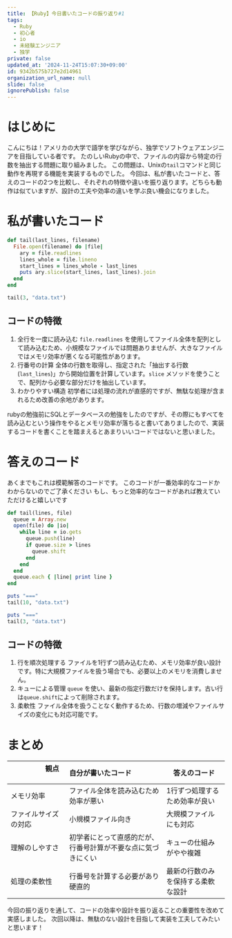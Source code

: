 ```yaml
---
title: 【Ruby】今日書いたコードの振り返り#1
tags:
  - Ruby
  - 初心者
  - io
  - 未経験エンジニア
  - 独学
private: false
updated_at: '2024-11-24T15:07:30+09:00'
id: 9342b575b727e2d14961
organization_url_name: null
slide: false
ignorePublish: false
---
```

# はじめに
こんにちは！アメリカの大学で語学を学びながら、独学でソフトウェアエンジニアを目指している者です。
たのしいRubyの中で、ファイルの内容から特定の行数を抽出する問題に取り組みました。
この問題は、Unixの`tail`コマンドと同じ動作を再現する機能を実装するものでした。
今回は、私が書いたコードと、答えのコードの2つを比較し、それぞれの特徴や違いを振り返ります。どちらも動作は似ていますが、設計の工夫や効率の違いを学ぶ良い機会になりました。

# 私が書いたコード
```ruby
def tail(last_lines, filename)
  File.open(filename) do |file|
    ary = file.readlines
    lines_whole = file.lineno
    start_lines = lines_whole - last_lines 
    puts ary.slice(start_lines, last_lines).join
  end
end

tail(3, "data.txt")
```

## コードの特徴
1. 全行を一度に読み込む
`file.readlines` を使用してファイル全体を配列として読み込むため、小規模なファイルでは問題ありませんが、大きなファイルではメモリ効率が悪くなる可能性があります。
2. 行番号の計算
全体の行数を取得し、指定された「抽出する行数 (`last_lines`)」から開始位置を計算しています。`slice` メソッドを使うことで、配列から必要な部分だけを抽出しています。
3. わかりやすい構造
初学者には処理の流れが直感的ですが、無駄な処理が含まれるため改善の余地があります。

rubyの勉強前にSQLとデータベースの勉強をしたのですが、その際にもすべてを読み込むという操作をやるとメモリ効率が落ちると書いてありましたので、実装するコードを書くことを踏まえるとあまりいいコードではないと思いました。

# 答えのコード 
あくまでもこれは模範解答のコードです。
このコードが一番効率的なコードかわからないのでご了承ください
もし、もっと効率的なコードがあれば教えていただけると嬉しいです

```ruby
def tail(lines, file)
  queue = Array.new
  open(file) do |io|
    while line = io.gets
      queue.push(line)
      if queue.size > lines
        queue.shift
      end
    end
  end
  queue.each { |line| print line }
end

puts "==="
tail(10, "data.txt")

puts "==="
tail(3, "data.txt")
```
## コードの特徴
1. 行を順次処理する
ファイルを1行ずつ読み込むため、メモリ効率が良い設計です。特に大規模ファイルを扱う場合でも、必要以上のメモリを消費しません。
2. キューによる管理
`queue` を使い、最新の指定行数だけを保持します。古い行は`queue.shift`によって削除されます。
3. 柔軟性
ファイル全体を扱うことなく動作するため、行数の増減やファイルサイズの変化にも対応可能です。


# まとめ 
| 　　　　　観点 　　　　| 自分が書いたコード                   |　答えのコード　|
|:---------------------|:----------------------------------|:-------------|
| メモリ効率             |ファイル全体を読み込むため効率が悪い   |1行ずつ処理するため効率が良い   |
|  ファイルサイズの対応   |  小規模ファイル向き                 | 	大規模ファイルにも対応  |
| 理解のしやすさ          | 	初学者にとって直感的だが、行番号計算が不要な点に気づきにくい            |	キューの仕組みがやや複雑   |
|  処理の柔軟性          |  		行番号を計算する必要があり硬直的               |  	最新の行数のみを保持する柔軟な設計 |

今回の振り返りを通して、コードの効率や設計を振り返ることの重要性を改めて実感しました。
次回以降は、無駄のない設計を目指して実装を工夫してみたいと思います！
